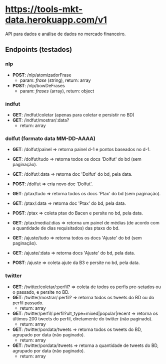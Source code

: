 # https://tools-mkt-data.herokuapp.com/v1

API para dados e análise de dados no mercado financeiro.

## Endpoints (testados)

### nlp
- **POST**: /nlp/atomizadorFrase
  - param: *frase* (string), return: array
- **POST**: /nlp/bowDeFrases
  - param: *frases* (array), return: object
### indfut
- **GET**: /indfut/coletar (apenas para coletar e persistir no BD)
- **GET**: /indfut/mostrar/:data?
  - return: array

### dolfut (formato data MM-DD-AAAA)
- **GET**: /dolfut/painel => retorna painel d-1 e pontos baseados no d-1.
- **GET**: /dolfut/tudo => retorna todos os docs 'Dolfut' do bd (sem paginação).
- **GET**: /dolfut/:data => retorna doc 'Dolfut' do bd, pela data.
- **POST**: /dolfut => cria novo doc 'Dolfut'.

- **GET**: /ptax/tudo => retorna todos os docs 'Ptax' do bd (sem paginação).
- **GET**: /ptax/:data => retorna doc 'Ptax' do bd, pela data.
- **POST**: /ptax => coleta ptax do Bacen e persite no bd, pela data.
- **GET**: /ptax/media/:dias => retorna um painel de médias (de acordo com a quantidade de dias requisitados) das ptaxs do bd.

- **GET**: /ajuste/tudo => retorna todos os docs 'Ajuste' do bd (sem paginação).
- **GET**: /ajuste/:data => retorna docs 'Ajuste' do bd, pela data.
- **POST**: /ajuste => coleta ajute da B3 e persite no bd, pela data.

### twitter 
- **GET**: /twitter/coletar/:perfil? => coleta de todos os perfis pre-setados ou o passado, e persite no BD.
- **GET**: /twitter/mostrar/:perfil? => retorna todos os tweets do BD ou do perfil passado.
  - return: array
- **GET**: /twitter/perfil/:perfil?ult_type=mixed|popular|recent => retorna os últimos 200 tweets do perfil, diretamente do twitter (não paginado).
  - return: array
- **GET**: /twitter/pordata/tweets => retorna todos os tweets do BD, agrupado por data (não paginado).
  - return: array
- **GET**: /twitter/pordata/itweets => retorna a quantidade de tweets do BD, agrupado por data (não paginado).
  - return: array
